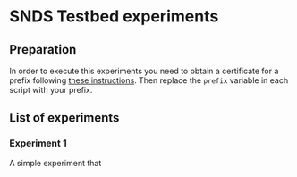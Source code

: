 # SNDS Testbed experiments

## Preparation
In order to execute this experiments you need to obtain a certificate for a 
prefix following [these instructions](https://named-data.net/ndn-testbed/user-guide-to-obtain-a-testbed-certificate/).
Then replace the `prefix` variable in each script with your prefix. 

## List of experiments
### Experiment 1
A simple experiment that 